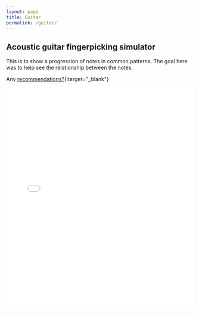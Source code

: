 ```yaml
---
layout: page
title: Guitar
permalink: /guitar/
---
```

## Acoustic guitar fingerpicking simulator

This is to show a progression of notes in common patterns. The goal here was to help see the relationship between the notes.

Any [recommendations?](https://forms.gle/CNwTc8xPk3tQ4UUS9){:target="_blank"}

<iframe src="/site/iframe.html" height="600px" width="100%" style="border:none;"></iframe>
